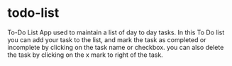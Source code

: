 # todo-list
To-Do List App used to maintain a list of day to day tasks. In this To Do list you can add your task to the list, and
mark the task as completed or incomplete by clicking on the task name or checkbox. you can also delete the task by clicking
on the x mark to right of the task.
